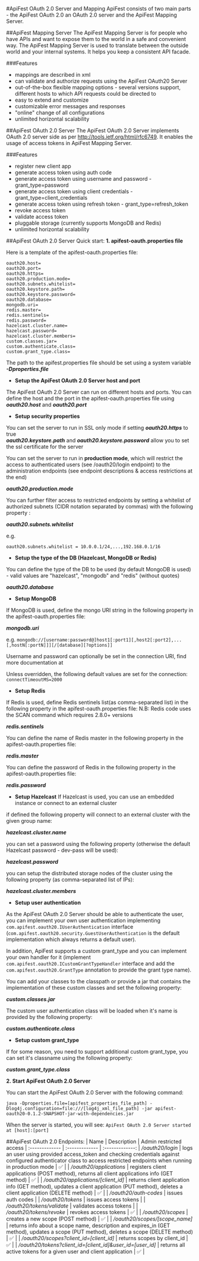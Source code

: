 #ApiFest OAuth 2.0 Server and Mapping
ApiFest consists of two main parts - the ApiFest OAuth 2.0 an OAuth 2.0 server and the ApiFest Mapping Server.

##ApiFest Mapping Server
The ApiFest Mapping Server is for people who have APIs and want to expose them to the world in a safe and convenient way.
The ApiFest Mapping Server is used to translate between the outside world and your internal systems. It helps you keep a consistent API facade.

###Features
- mappings are described in xml
- can validate and authorize requests using the ApiFest OAuth20 Server
- out-of-the-box flexible mapping options - several versions support, different hosts to which API requests could be directed to
- easy to extend and customize
- customizable error messages and responses
- "online" change of all configurations
- unlimited horizontal scalability


##ApiFest OAuth 2.0 Server
The ApiFest OAuth 2.0 Server implements OAuth 2.0 server side as per http://tools.ietf.org/html/rfc6749.
It enables the usage of access tokens in ApiFest Mapping Server.

###Features
- register new client app
- generate access token using auth code
- generate access token using username and password - grant_type=password
- generate access token using client credentials - grant_type=client_credentials
- generate access token using refresh token - grant_type=refresh_token
- revoke access token
- validate access token
- pluggable storage (currently supports MongoDB and Redis)
- unlimited horizontal scalability


##ApiFest OAuth 2.0 Server Quick start:
**1. apifest-oauth.properties file**

Here is a template of the apifest-oauth.properties file:
```
oauth20.host=  
oauth20.port=  
oauth20.https=  
oauth20.production.mode=  
oauth20.subnets.whitelist=  
oauth20.keystore.path=  
oauth20.keystore.password=  
oauth20.database=  
mongodb.uri=
redis.master=
redis.sentinels=
redis.password=
hazelcast.cluster.name=  
hazelcast.password=  
hazelcast.cluster.members=  
custom.classes.jar=  
custom.authenticate.class=
custom.grant_type.class=
```

The path to the apifest.properties file should be set using a system variable ***-Dproperties.file***  

* **Setup the ApiFest OAuth 2.0 Server host and port**

The ApiFest OAuth 2.0 Server can run on different hosts and ports.
You can define the host and the port in the apifest-oauth.properties file using ***oauth20.host*** and ***oauth20.port***

* **Setup security properties**

You can set the server to run in SSL only mode if setting ***oauth20.https*** to true  
***oauth20.keystore.path*** and ***oauth20.keystore.password*** allow you to set the ssl certificate for the server

You can set the server to run in **production mode**, which will restrict the access to authenticated users (see /oauth20/login endpoint) to the administration endpoints (see endpoint descriptions & access restrictions at the end)

***oauth20.production.mode***

You can further filter access to restricted endpoints by setting a whitelist of authorized subnets (CIDR notation separated by commas) with the following property :

***oauth20.subnets.whitelist***

e.g.

```oauth20.subnets.whitelist = 10.0.0.1/24,...,192.168.0.1/16```

* **Setup the type of the DB (Hazelcast, MongoDB or Redis)**

You can define the type of the DB to be used (by default MongoDB is used) - valid values are "hazelcast", "mongodb" and "redis" (without quotes) 

***oauth20.database***

* **Setup MongoDB**

If MongoDB is used, define the mongo URI string in the following property in the apifest-oauth.properties file:

***mongodb.uri***

e.g. ```mongodb://[username:password@]host1[:port1][,host2[:port2],...[,hostN[:portN]]][/[database][?options]]```

Username and password can optionally be set in the connection URI, find more documentation at 

Unless overridden, the following default values are set for the connection: ```connectTimeoutMS=2000```  

* **Setup Redis**

If Redis is used, define Redis sentinels list(as comma-separated list) in the following property in the apifest-oauth.properties file:
N.B: Redis code uses the SCAN command which requires 2.8.0+ versions

***redis.sentinels***

You can define the name of Redis master in the following property in the apifest-oauth.properties file:

***redis.master***

You can define the password of Redis in the following property in the apifest-oauth.properties file:

***redis.password***

* **Setup Hazelcast**
If Hazelcast is used, you can use an embedded instance or connect to an external cluster

if defined the following property will connect to an external cluster with the given group name:

***hazelcast.cluster.name***

you can set a password using the following property (otherwise the default Hazelcast password - dev-pass will be used):

***hazelcast.password***

you can setup the distributed storage nodes of the cluster using the following property (as comma-separated list of IPs):

***hazelcast.cluster.members***

* **Setup user authentication**

As the ApiFest OAuth 2.0 Server should be able to authenticate the user, you can implement your own user authentication implementing ```com.apifest.oauth20.IUserAuthentication``` interface (```com.apifest.oauth20.security.GuestUserAuthentication``` is the default implementation which always returns a default user).

In addition, ApiFest supports a custom grant_type and you can implement your own handler for it (implement ```com.apifest.oauth20.ICustomGrantTypeHandler``` interface and add the ```com.apifest.oauth20.GrantType``` annotation to provide the grant type name).

You can add your classes to the classpath or provide a jar that contains the implementation of these custom classes and set the following property:

***custom.classes.jar***

The custom user authentication class will be loaded when it's name is provided by the following property:

***custom.authenticate.class***

* **Setup custom grant_type**

If for some reason, you need to support additional custom grant_type, you can set it's classname using the following property:

***custom.grant_type.class***

**2. Start ApiFest OAuth 2.0 Server**

You can start the ApiFest OAuth 2.0 Server with the following command:

```java -Dproperties.file=[apifest_properties_file_path] -Dlog4j.configuration=file:///[log4j_xml_file_path] -jar apifest-oauth20-0.1.2-SNAPSHOT-jar-with-dependencies.jar```

When the server is started, you will see:
```ApiFest OAuth 2.0 Server started at [host]:[port]```

##ApiFest OAuth 2.0 Endpoints:
| Name | Description | Admin restricted access |
:------------- | :------------- | :-------------:
| */oauth20/login* | logs an user using provided access_token and checking credentials against configured authenticator class to access restricted endpoints when running in production mode | :white_check_mark: |
| */oauth20/applications* | registers client applications (POST method), returns all client applications info (GET method) | :white_check_mark: |
| */oauth20/applications/[client_id]* | returns client application info (GET method), updates a client application (PUT method), deletes a client application (DELETE method) | :white_check_mark: |
| */oauth20/auth-codes* | issues auth codes |
| */oauth20/tokens* | issues access tokens |
| */oauth20/tokens/validate* | validates access tokens |
| */oauth20/tokens/revoke* | revokes access tokens | :white_check_mark: |
| */oauth20/scopes* | creates a new scope (POST method) | :white_check_mark: |
| */oauth20/scopes/[scope_name]* | returns info about a scope name, description and expires_in (GET method), updates a scope (PUT method), deletes a scope (DELETE method) | :white_check_mark: |
| */oauth20/scopes?client_id=[client_id]* | returns scopes by client_id | :white_check_mark: |
| */oauth20/tokens?client_id=[client_id]&user_id=[user_id]* | returns all active tokens for a given user and client application | :white_check_mark: |
